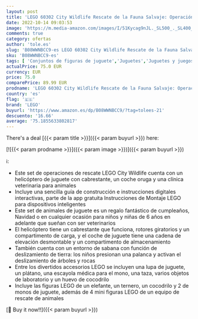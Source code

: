 ```yaml
---
layout: post
title: 'LEGO 60302 City Wildlife Rescate de la Fauna Salvaje: Operación  Juguete para Niños y Niñas de 6 Años o Más con Helicóptero  Coche y Animales'
date: 2022-10-14 09:03:53
image: 'https://m.media-amazon.com/images/I/51Kycag9nJL._SL500_._SL400_.jpg'
comments: true
category: ofertas
author: 'tole.es'
slug: 'B08WWNBCC9-es LEGO 60302 City Wildlife Rescate de la Fauna Salvaje:...'
sku: 'B08WWNBCC9-es'
tags: [ 'Conjuntos de figuras de juguete','Juguetes','Juguetes y juegos','Muñecos y figuras','Vehículos de construcción de juguete para niños','Vehículos de juguete para niños','lego','🇪🇸', ]
actualPrice: 75.0 EUR
currency: EUR
price: 75.0
comparePrice: 89.99 EUR
prodname: 'LEGO 60302 City Wildlife Rescate de la Fauna Salvaje: Operación  Juguete para Niños y Niñas de 6 Años o Más con Helicóptero  Coche y Animales'
country: 'es'
flag: '🇪🇸'
brand: 'LEGO'
buyurl: 'https://www.amazon.es/dp/B08WWNBCC9/?tag=tolees-21'
descuento: '16.66'
average: '75.1855633802817'
---
```


There's a deal [{{< param title >}}]({{< param buyurl >}})  here:

[![{{< param prodname >}}]({{< param image >}})]({{< param buyurl >}})

ℹ️:

- Este set de operaciones de rescate LEGO City Wildlife cuenta con un helicóptero de juguete con cabrestante, un coche oruga y una clínica veterinaria para animales
- Incluye una sencilla guía de construcción e instrucciones digitales interactivas, parte de la app gratuita Instrucciones de Montaje LEGO para dispositivos inteligentes
- Este set de animales de juguete es un regalo fantástico de cumpleaños, Navidad o en cualquier ocasión para niños y niñas de 6 años en adelante que sueñan con ser veterinarios
- El helicóptero tiene un cabrestante que funciona, rotores giratorios y un compartimento de carga, y el coche de juguete tiene una cadena de elevación desmontable y un compartimento de almacenamiento
- También cuenta con un entorno de sabana con función de deslizamiento de tierra: los niños presionan una palanca y activan el deslizamiento de árboles y rocas
- Entre los divertidos accesorios LEGO se incluyen una lupa de juguete, un plátano, una escayola médica para el mono, una taza, varios objetos de laboratorio y un huevo de cocodrilo
- Incluye las figuras LEGO de un elefante, un ternero, un cocodrilo y 2 de monos de juguete, además de 4 mini figuras LEGO de un equipo de rescate de animales

[🛒 Buy it now!!]({{< param buyurl >}})
